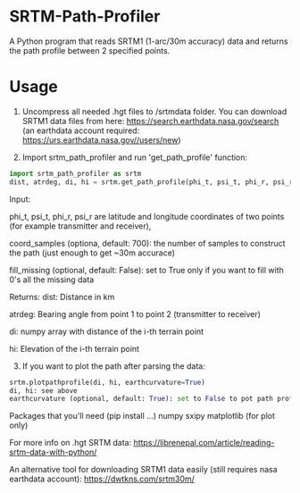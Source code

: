 # SRTM-Path-Profiler
A Python program that reads SRTM1 (1-arc/30m accuracy) data and returns the path profile between 2 specified points.


# Usage
1. Uncompress all needed .hgt files to /srtmdata folder. You can download SRTM1 data files from here: 
https://search.earthdata.nasa.gov/search
(an earthdata account required: https://urs.earthdata.nasa.gov//users/new)


2. Import srtm_path_profiler and run 'get_path_profile' function:
```python
import srtm_path_profiler as srtm
dist, atrdeg, di, hi = srtm.get_path_profile(phi_t, psi_t, phi_r, psi_r, coord_samples=700, fill_missing=False)
```

Input:

phi_t, psi_t, phi_r, psi_r are latitude and longitude coordinates of two points (for example transmitter and receiver),

coord_samples (optiona, default: 700): the number of samples to construct the path (just enough to get ~30m accurace)

fill_missing (optional, default: False): set to True only if you want to fill with 0's all the missing data


Returns:
dist: Distance in km

atrdeg: Bearing angle from point 1 to point 2 (transmitter to receiver)

di: numpy array with distance of the i-th terrain point

hi: Elevation of the i-th terrain point


3. If you want to plot the path after parsing the data:
```python
srtm.plotpathprofile(di, hi, earthcurvature=True)
di, hi: see above
earthcurvature (optional, default: True): set to False to pot path profile on flat Earth
```


Packages that you'll need (pip install ...)
numpy
sxipy
matplotlib (for plot only)


For more info on .hgt SRTM data:
https://librenepal.com/article/reading-srtm-data-with-python/


An alternative tool for downloading SRTM1 data easily (still requires nasa earthdata account):
https://dwtkns.com/srtm30m/

